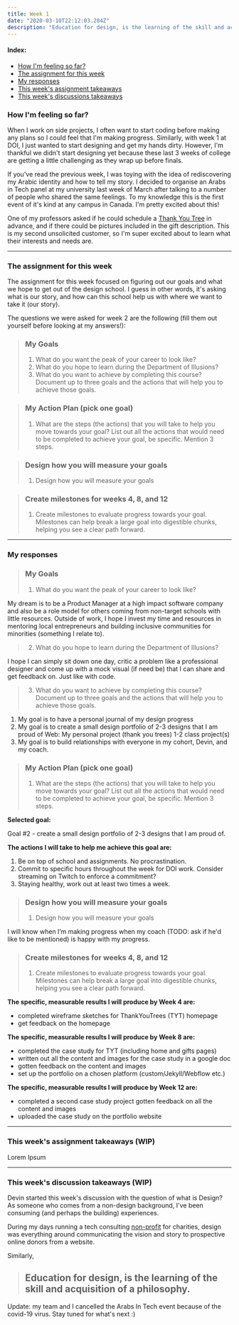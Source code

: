 ```yaml
---
title: Week 1
date: "2020-03-10T22:12:03.284Z"
description: "Education for design, is the learning of the skill and acquisition of a philosophy"
---
```


#### Index: 
- [How I'm feeling so far?](#howAmIfeeling)
- [The assignment for this week](#assignment)
- [My responses](#responses)
- [This week's assignment takeaways](#assignmentTakeaways)
- [This week's discussions takeaways](#discussionTakeaways)

### <a name="howAmIfeeling"></a> How I'm feeling so far?
When I work on side projects, I often want to start coding before making any plans so I could feel that I'm making progress. Similarly, with week 1 at DOI, I just wanted to start designing and get my hands dirty. However, I'm thankful we didn't start designing yet because these last 3 weeks of college are getting a little challenging as they wrap up before finals. 

If you've read the previous week, I was toying with the idea of rediscovering my Arabic identity and how to tell my story. I decided to organise an Arabs in Tech panel at my university last week of March after talking to a number of people who shared the same feelings. To my knowledge this is the first event of it's kind at any campus in Canada. I'm pretty excited about this! 

One of my professors asked if he could schedule a [Thank You Tree](https://thankyoutrees.io) in advance, and if there could be pictures included in the gift description. This is my second unsolicited customer, so I'm super excited about to learn what their interests and needs are.

------
### <a name="assignment"></a> The assignment for this week
The assignment for this week focused on figuring out our goals and what we hope to get out of the design school. I guess in other words, it's asking what is our story, and how can this school help us with where we want to take it (our story).

The questions we were asked for week 2 are the following (fill them out yourself before looking at my answers!): 

>### My Goals
>1. What do you want the peak of your career to look like?
>2. What do you hope to learn during the Department of Illusions?
>3. What do you want to achieve by completing this course? Document up to three goals and the actions that will help you to achieve those goals.

>### My Action Plan (pick one goal)
>1. What are the steps (the actions) that you will take to help you move towards your goal? List out all the actions that would need to be completed to achieve your goal, be specific. Mention 3 steps. 

>### Design how you will measure your goals
>1. Design how you will measure your goals

>### Create milestones for weeks 4, 8, and 12
>1. Create milestones to evaluate progress towards your goal. Milestones can help break a large goal into digestible chunks, helping you see a clear path forward.

------
### <a name="responses"></a> My responses

>### My Goals
>1. What do you want the peak of your career to look like?

My dream is to be a Product Manager at a high impact software company and also be a role model for others coming from non-target schools with little resources. Outside of work, I hope I invest my time and resources in mentoring local entrepreneurs and building inclusive communities for minorities (something I relate to).


>2. What do you hope to learn during the Department of Illusions?

I hope I can simply sit down one day, critic a problem like a professional designer and come up with a mock visual (if need be) that I can share and get feedback on. Just like with code. 

>3. What do you want to achieve by completing this course? Document up to three goals and the actions that will help you to achieve those goals.

1. My goal is to have a personal journal of my design progress
2. My goal is to create a small design portfolio of 2-3 designs that I am proud of
Web: My personal project (thank you trees)
1-2 class project(s)
3. My goal is to build relationships with everyone in my cohort, Devin, and my coach.

>### My Action Plan (pick one goal)
>1. What are the steps (the actions) that you will take to help you move towards your goal? List out all the actions that would need to be completed to achieve your goal, be specific. Mention 3 steps. 


**Selected goal:**

Goal #2 - create a small design portfolio of 2-3 designs that I am proud of.

**The actions I will take to help me achieve this goal are:**
1. Be on top of school and assignments. No procrastination.
2. Commit to specific hours throughout the week for DOI work. Consider streaming on Twitch to enforce a commitment?
3. Staying healthy, work out at least two times a week.


>### Design how you will measure your goals
>1. Design how you will measure your goals

I will know when I’m making progress when my coach (TODO: ask if he'd like to be mentioned) is happy with my progress.

>### Create milestones for weeks 4, 8, and 12
>1. Create milestones to evaluate progress towards your goal. Milestones can help break a large goal into digestible chunks, helping you see a clear path forward.

**The specific, measurable results I will produce by Week 4 are:**
  - completed wireframe sketches for ThankYouTrees (TYT) homepage
  - get feedback on the homepage

**The specific, measurable results I will produce by Week 8 are:**
- completed the case study for TYT (including home and gifts pages) 
- written out all the content and images for the case study in a google doc
- gotten feedback on the content and images
- set up the portfolio on a chosen platform (custom/Jekyll/Webflow etc.)

**The specific, measurable results I will produce by Week 12 are:**
- completed a second case study project
gotten feedback on all the content and images 
- uploaded the case study on the portfolio website

------
### <a name="assignmentTakeaways"></a> This week's assignment takeaways (WIP)
Lorem Ipsum 

------
### <a name="discussionTakeaways"></a> This week's discussion takeaways (WIP)
Devin started this week's discussion with the question of what is Design? As someone who comes from a non-design background, I've been consuming (and perhaps the building) experiences. 

During my days running a tech consulting [non-profit](https://developersfoundation.ca) for charities, design was everything around communicating the vision and story to prospective online donors from a website.

Similarly, 

> ## Education for design, is the learning of the skill and acquisition of a philosophy.


Update: my team and I cancelled the Arabs In Tech event because of the covid-19 virus. Stay tuned for what's next :)